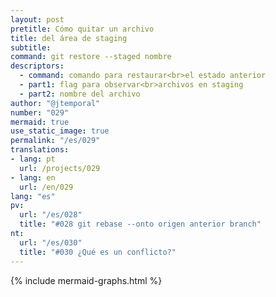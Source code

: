 ```yaml
---
layout: post
pretitle: Cómo quitar un archivo
title: del área de staging
subtitle:
command: git restore --staged nombre
descriptors:
  - command: comando para restaurar<br>el estado anterior
  - part1: flag para observar<br>archivos en staging
  - part2: nombre del archivo
author: "@jtemporal"
number: "029"
mermaid: true
use_static_image: true
permalink: "/es/029"
translations:
- lang: pt
  url: /projects/029
- lang: en
  url: /en/029
lang: "es"
pv:
  url: "/es/028"
  title: "#028 git rebase --onto origen anterior branch"
nt:
  url: "/es/030"
  title: "#030 ¿Qué es un conflicto?"
---
```


{% include mermaid-graphs.html %}